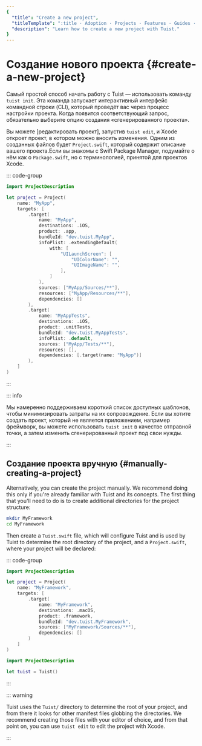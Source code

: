 ```yaml
---
{
  "title": "Create a new project",
  "titleTemplate": ":title · Adoption · Projects · Features · Guides · Tuist",
  "description": "Learn how to create a new project with Tuist."
}
---
```

# Создание нового проекта {#create-a-new-project}

Самый простой способ начать работу с Tuist — использовать команду `tuist init`.
Эта команда запускает интерактивный интерфейс командной строки (CLI), который
проведёт вас через процесс настройки проекта. Когда появится соответствующий
запрос, обязательно выберите опцию создания «сгенерированного проекта».

Вы можете [редактировать
проект]<LocalizedLink href="/guides/features/projects/editing">, запустив `tuist
edit`, и Xcode откроет проект, в котором можно вносить изменения. Одним из
созданных файлов будет `Project.swift`, который содержит описание вашего
проекта.Если вы знакомы с Swift Package Manager, подумайте о нём как о
`Package.swift`, но с терминологией, принятой для проектов Xcode.

::: code-group
```swift [Project.swift]
import ProjectDescription

let project = Project(
    name: "MyApp",
    targets: [
        .target(
            name: "MyApp",
            destinations: .iOS,
            product: .app,
            bundleId: "dev.tuist.MyApp",
            infoPlist: .extendingDefault(
                with: [
                    "UILaunchScreen": [
                        "UIColorName": "",
                        "UIImageName": "",
                    ],
                ]
            ),
            sources: ["MyApp/Sources/**"],
            resources: ["MyApp/Resources/**"],
            dependencies: []
        ),
        .target(
            name: "MyAppTests",
            destinations: .iOS,
            product: .unitTests,
            bundleId: "dev.tuist.MyAppTests",
            infoPlist: .default,
            sources: ["MyApp/Tests/**"],
            resources: [],
            dependencies: [.target(name: "MyApp")]
        ),
    ]
)
```
<!-- -->
:::

::: info
<!-- -->
Мы намеренно поддерживаем короткий список доступных шаблонов, чтобы
минимизировать затраты на их сопровождение. Если вы хотите создать проект,
который не является приложением, например фреймворк, вы можете использовать
`tuist init` в качестве отправной точки, а затем изменить сгенерированный проект
под свои нужды.
<!-- -->
:::

## Создание проекта вручную {#manually-creating-a-project}

Alternatively, you can create the project manually. We recommend doing this only
if you're already familiar with Tuist and its concepts. The first thing that
you'll need to do is to create additional directories for the project structure:

```bash
mkdir MyFramework
cd MyFramework
```

Then create a `Tuist.swift` file, which will configure Tuist and is used by
Tuist to determine the root directory of the project, and a `Project.swift`,
where your project will be declared:

::: code-group
```swift [Project.swift]
import ProjectDescription

let project = Project(
    name: "MyFramework",
    targets: [
        .target(
            name: "MyFramework",
            destinations: .macOS,
            product: .framework,
            bundleId: "dev.tuist.MyFramework",
            sources: ["MyFramework/Sources/**"],
            dependencies: []
        )
    ]
)
```
```swift [Tuist.swift]
import ProjectDescription

let tuist = Tuist()
```
<!-- -->
:::

::: warning
<!-- -->
Tuist uses the `Tuist/` directory to determine the root of your project, and
from there it looks for other manifest files globbing the directories. We
recommend creating those files with your editor of choice, and from that point
on, you can use `tuist edit` to edit the project with Xcode.
<!-- -->
:::
